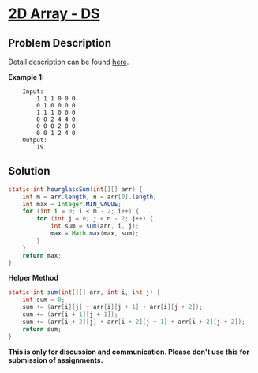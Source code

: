 # [2D Array - DS][title]

## Problem Description

Detail description can be found [here][title]. 

**Example 1:**

```
    Input: 
        1 1 1 0 0 0
        0 1 0 0 0 0
        1 1 1 0 0 0
        0 0 2 4 4 0
        0 0 0 2 0 0
        0 0 1 2 4 0
    Output:
        19
```

## Solution

```java
static int hourglassSum(int[][] arr) {
    int m = arr.length, n = arr[0].length;
    int max = Integer.MIN_VALUE;
    for (int i = 0; i < m - 2; i++) {
        for (int j = 0; j < n - 2; j++) {
            int sum = sum(arr, i, j);
            max = Math.max(max, sum);
        }
    }
    return max;
}
```

**Helper Method**

```java
static int sum(int[][] arr, int i, int j) {
    int sum = 0;
    sum += (arr[i][j] + arr[i][j + 1] + arr[i][j + 2]);
    sum += (arr[i + 1][j + 1]);
    sum += (arr[i + 2][j] + arr[i + 2][j + 1] + arr[i + 2][j + 2]);
    return sum;
}
```

**This is only for discussion and communication. Please don't use this for submission of assignments.**

[title]: https://www.hackerrank.com/challenges/2d-array/problem
